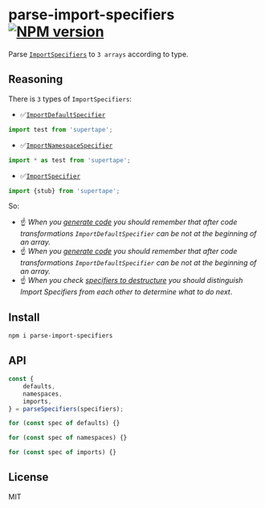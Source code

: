 # parse-import-specifiers [![NPM version][NPMIMGURL]][NPMURL]

[NPMIMGURL]: https://img.shields.io/npm/v/parse-import-specifiers.svg?style=flat&longCache=true
[NPMURL]: https://npmjs.org/package/parse-import-specifiers "npm"

Parse [`ImportSpecifiers`](https://github.com/estree/estree/blob/master/es2015.md#importspecifier) to `3 arrays` according to type.

## Reasoning

There is `3` types of `ImportSpecifiers`:

- ✅[`ImportDefaultSpecifier`](https://github.com/estree/estree/blob/master/es2015.md#importdefaultspecifier)

```js
import test from 'supertape';
```

- ✅[`ImportNamespaceSpecifier`](https://github.com/estree/estree/blob/master/es2015.md#importnamespacespecifier)

```js
import * as test from 'supertape';
```

- ✅[`ImportSpecifier`](https://github.com/estree/estree/blob/master/es2015.md#importspecifier)

```js
import {stub} from 'supertape';
```

So:

- ☝️ *When you [generate code](https://github.com/putoutjs/printer) you should remember that after code transformations `ImportDefaultSpecifier` can be not at the beginning of an array.*
- ☝️ *When you [generate code](https://github.com/putoutjs/printer) you should remember that after code transformations `ImportDefaultSpecifier` can be not at the beginning of an array.*
- ☝️ *When you check [specifiers to destructure](https://github.com/coderaiser/putout/tree/master/packages/eslint-plugin-putout/lib/multiple-properties-destructuring#readme) you should distinguish Import Specifiers from each other to determine what to do next*.

## Install

```
npm i parse-import-specifiers
```

## API

```js
const {
    defaults,
    namespaces,
    imports,
} = parseSpecifiers(specifiers);

for (const spec of defaults) {}

for (const spec of namespaces) {}

for (const spec of imports) {}
```

## License

MIT
